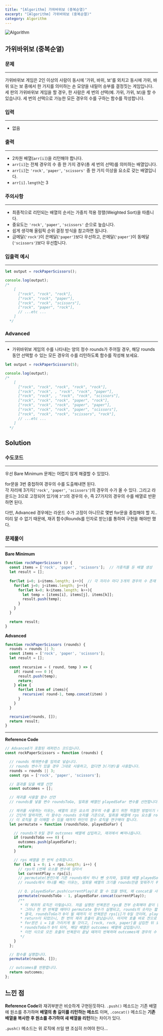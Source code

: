 ```yaml
---
title: "[Algorithm] 가위바위보 (중복순열)"
excerpt: "[Algorithm] 가위바위보 (중복순열)"
category: Algorithm
---
```


![Algorithm](https://user-images.githubusercontent.com/83164003/131701318-f0ff36c4-1fcc-4f21-b978-18a9d8ec3386.jpg)
## 가위바위보 (중복순열)
### 문제
---
가위바위보 게임은 2인 이상의 사람이 동시에 '가위, 바위, 보'를 외치고 동시에 가위, 바위 또는 보 중에서 한 가지를 의미하는 손 모양을 내밀어 승부를 결정짓는 게임입니다. 세 판의 가위바위보 게임을 할 경우, 한 사람은 세 번의 선택(예. 가위, 가위, 보)을 할 수 있습니다. 세 번의 선택으로 가능한 모든 경우의 수를 구하는 함수를 작성합니다.

### 입력
---
- 없음

### 출력
---
- 2차원 배열(`arr[i]`)을 리턴해야 합니다.
- `arr[i]`는 전체 경우의 수 중 한 가지 경우(총 세 번의 선택)를 의미하는 배열입니다.
- `arr[i]`는 `'rock'`, `'paper'`, `'scissors'` 중 한 가지 이상을 요소로 갖는 배열입니다.
- `arr[i].length`는 3

### 주의사항
---
- 최종적으로 리턴되는 배열의 순서는 가중치 적용 정렬(Weighted Sort)을 따릅니다.
- 중요도는 `'rock'`, `'paper'`, `'scissors'` 순으로 높습니다.
- 쉽게 생각해 올림픽 순위 결정 방식을 참고하면 됩니다.
- 금메달(`'rock'`)이 은메달(`'paper'`)보다 우선하고, 은메달(`'paper'`)이 동메달(`'scissors'`)보다 우선합니다.

### 입출력 예시
---
```javascript
let output = rockPaperScissors();

console.log(output);
/*
    [
      ["rock", "rock", "rock"],
      ["rock", "rock", "paper"],
      ["rock", "rock", "scissors"],
      ["rock", "paper", "rock"],
      // ...etc ...
    ]
  */
```

### Advanced
---
- 가위바위보 게임의 수를 나타내는 양의 정수 rounds가 주어질 경우, 해당 rounds 동안 선택할 수 있는 모든 경우의 수를 리턴하도록 함수를 작성해 보세요.

```javascript
let output = rockPaperScissors(5);

console.log(output);
/*
    [
      ["rock", "rock", "rock", "rock", "rock"],
      ["rock", "rock", , "rock", "rock", "paper"],
      ["rock", "rock", , "rock", "rock", "scissors"],
      ["rock", "rock", "rock", "paper", "rock"],
      ["rock", "rock", "rock", "paper", "paper"],
      ["rock", "rock", "rock", "paper", "scissors"],
      ["rock", "rock", "rock", "scissors", "rock"],
      // ...etc ...
    ]
  */
```

## Solution
### 수도코드
---

우선 Bare Minimum 문제는 어렵지 않게 해결할 수 있었다. 

for문을 3번 중첩하여 경우의 수를 도출해내면 된다.<br>
각 자리에 3가지(`'rock'`, `'paper'`, `'scissors'`)의 경우의 수가 올 수 있다. 그리고 라운드는 3으로 고정되어 있기에 `3^3`의 경우의 수, 즉 27가지의 경우의 수를 배열로 반환하면 된다.

다만, Advanced 경우에는 라운드 수가 고정이 아니므로 몇번 for문을 중첩해야 할 지.. 미리 알 수 없기 때문에, 재귀 함수(Rounds를 인자로 받는)를 통하여 구현을 해야만 했다.<br>


### 문제풀이 
---

**Bare Minimum**
```javascript
function rockPaperScissors () {
  const items = ['rock', 'paper', 'scissors'];  // 가중치를 둔 배열 생성
  let result = [];  
  
  for(let i=0; i<items.length; i++){  // 각 자리수 마다 3개의 경우의 수 존재
    for(let j=0; j<items.length; j++){
      for(let k=0; k<items.length; k++){
        let temp = [items[i], items[j], items[k]];
        result.push(temp); 
      }
    }
  }
  
  return result;
}
```

**Advanced**
```javascript
function rockPaperScissors (rounds) {
  rounds = rounds || 3;
  const items = ['rock', 'paper', 'scissors'];
  let result = [];  
  
  const recursive = ( round, temp ) => {
    if( round === 0 ){  
      result.push(temp);
      return;
    } else {
      for(let item of items){
        recursive( round-1, temp.concat(item) )
      }
    }
  }

  recursive(rounds, []);
  return result;
}
```
--- 

**Reference Code**
```javascript
// Advanced가 포함된 레퍼런스 코드입니다.
const rockPaperScissors = function (rounds) {

  // rounds 매개변수를 임의로 넣습니다.
  // rounds 변수가 있을 경우 그대로 사용하고, 없다면 3(기본)을 사용합니다.
  rounds = rounds || 3;
  const rps = ['rock', 'paper', 'scissors'];

  // 결과를 담을 배열 선언
  const outcomes = [];

  // 재귀를 사용할 함수 선언
  // rounds를 넣을 변수 roundsToGo, 일회용 배열인 playedSoFar 변수를 선언합니다.

  // 재귀를 사용하는 이유는, 배열의 모든 요소의 경우의 수를 훑기 위한 적절한 방법이기 때문입니다.
  // 간단히 말하자면, 이 함수는 rounds 숫자를 기준으로, 일회용 배열에 rps 요소를 rounds 숫자만큼 넣게 됩니다.
  // 이 로직을 잘 이해할 수 있을 때까지 하단의 함수 로직을 연구해야 합니다.
  let permutate = function (roundsToGo, playedSoFar) {

    // rounds가 0일 경우 outcones 배열에 삽입하고, 재귀에서 빠져나옵니다.
    if (roundsToGo === 0) {
      outcomes.push(playedSoFar);
      return;
    }

    // rps 배열을 한 번씩 순회합니다.
    for (let i = 0; i < rps.length; i++) {
      // rps의 i번째 요소를 변수에 담아서
      let currentPlay = rps[i];
      // permutate(본인)에 기존 rounds에서 하나 뺀 숫자와, 일회용 배열 playedSoFar에 currentPlay를 삽입하여 재귀를 실행합니다.
      // rounds에서 하나를 빼는 이유는, 일회용 배열의 크기를 rounds만큼 맞춰주기 위함입니다. [rock, rock, rock]

      // Q. playedSoFar.push(currentPlay)로 할 수 있을 텐데, 왜 concat을 사용할까요?
      permutate(roundsToGo - 1, playedSoFar.concat(currentPlay));
      /**
       * 이 재귀의 로직은 이렇습니다. 처음 실행된 반복문은 rps를 전부 순회해야 끝이 납니다.
       * 그러나 한 번 반복할 때마다 permutate 함수가 실행되고, rounds의 숫자는 짧아지며, playedSoFar에 요소가 계속 쌓일 것입니다.
       * 결국, roundsToGo가 0이 될 때까지 이 반복문은 rps[i]가 0일 것이며, playedSoFar에는 [rock, rock, rock]이 되어 outcones에 Push하고, 종료하게 됩니다.
       * return이 되었으니, 한 번의 재귀 호출이 끝났습니다. 마지막 호출 바로 전으로 돌아가,
       * for문은 i = 1을 가리키게 될 것이고, [rock, rock, paper]을 삽입한 뒤 호출을 하게 됩니다.
       * roundsToGo가 0이 되어, 해당 배열은 outcomes 배열에 삽입됩니다.
       * 이런 식으로 모든 호출의 반복문이 끝날 때까지 반복하며 outcomes에 경우의 수 요소들이 담기게 됩니다.
       */
    }
  };

  // 함수를 실행합니다.
  permutate(rounds, []);

  // outcomes를 반환합니다.
  return outcomes;
};
```

## 느낀 점

**Reference Code**와 재귀부분은 비슷하게 구현된듯하다. `.push()` 메소드는 기존 배열에 원소를 추가하며 **배열의 총 길이를 리턴하는 메소드** 이며, `.concat()` 메소드는 **기존 배열을 복사한 후 원소를 추가하여 새 배열을 리턴**하는 차이가 있다. 

`.push()` 메소드는 위 로직에 쓰일 땐 조심히 쓰여야 한다...
